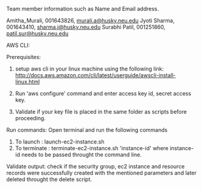 Team member information such as Name and Email address.

Amitha_Murali, 001643826, murali.a@husky.neu.edu Jyoti Sharma, 001643410, sharma.j@husky.neu.edu Surabhi Patil, 001251860, patil.sur@husky.neu.edu

AWS CLI:

Prerequisites:

1. setup aws cli in your linux machine using the following link:
http://docs.aws.amazon.com/cli/latest/userguide/awscli-install-linux.html

2. Run 'aws configure' command and enter access key id, secret access key.

3. Validate if your key file is placed in the same folder as scripts before proceeding.

Run commands:
Open terminal and run the following commands 

1. To launch : launch-ec2-instance.sh
2. To terminate : terminate-ec2-instance.sh 'instance-id' where instance-id needs to be passed throught the command line.

Validate output: check if the security group, ec2 instance and resource records were successfully created with the mentioned parameters and later deleted throught the delete script.





